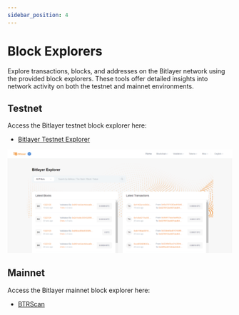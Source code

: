 ```yaml
---
sidebar_position: 4
---
```


# Block Explorers

Explore transactions, blocks, and addresses on the Bitlayer network using the provided block explorers. These tools offer detailed insights into network activity on both the testnet and mainnet environments.

## Testnet

Access the Bitlayer testnet block explorer here:
- [Bitlayer Testnet Explorer](https://testnet-scan.bitlayer.org)

![testnetscan](/img/DeveloperResources/testnetscan.png)

## Mainnet

Access the Bitlayer mainnet block explorer here:
- [BTRScan](https://www.btrscan.com)
